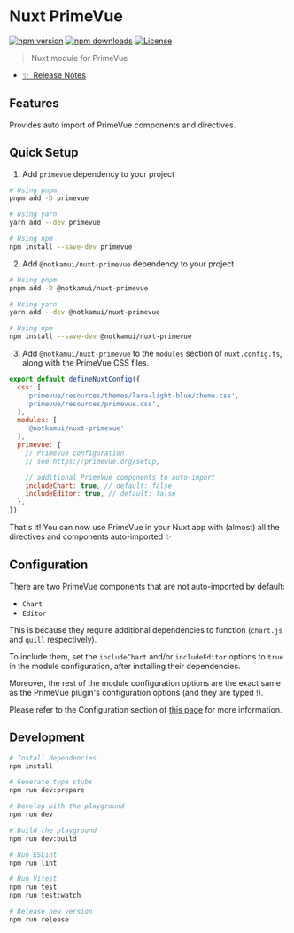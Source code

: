 # Nuxt PrimeVue

[![npm version][npm-version-src]][npm-version-href]
[![npm downloads][npm-downloads-src]][npm-downloads-href]
[![License][license-src]][license-href]

> Nuxt module for PrimeVue

- [✨ &nbsp;Release Notes](/CHANGELOG.md)

## Features

Provides auto import of PrimeVue components and directives.

## Quick Setup

1. Add `primevue` dependency to your project

```bash
# Using pnpm
pnpm add -D primevue

# Using yarn
yarn add --dev primevue

# Using npm
npm install --save-dev primevue
```

2. Add `@notkamui/nuxt-primevue` dependency to your project

```bash
# Using pnpm
pnpm add -D @notkamui/nuxt-primevue

# Using yarn
yarn add --dev @notkamui/nuxt-primevue

# Using npm
npm install --save-dev @notkamui/nuxt-primevue
```

3. Add `@notkamui/nuxt-primevue` to the `modules` section of `nuxt.config.ts`, along with the PrimeVue CSS files.

```js
export default defineNuxtConfig({
  css: [
    'primevue/resources/themes/lara-light-blue/theme.css',
    'primevue/resources/primevue.css',
  ],
  modules: [
    '@notkamui/nuxt-primevue'
  ],
  primevue: {
    // PrimeVue configuration
    // see https://primevue.org/setup,

    // additional PrimeVue components to auto-import
    includeChart: true, // default: false
    includeEditor: true, // default: false
  },
})
```

That's it! You can now use PrimeVue in your Nuxt app with (almost) all the directives and components auto-imported ✨

## Configuration

There are two PrimeVue components that are not auto-imported by default:
- `Chart`
- `Editor`

This is because they require additional dependencies to function (`chart.js` and `quill` respectively).

To include them, set the `includeChart` and/or `includeEditor` options to `true` in the module configuration, after installing their dependencies.

Moreover, the rest of the module configuration options are the exact same as the PrimeVue plugin's configuration options (and they are typed !).

Please refer to the Configuration section of [this page](https://primevue.org/configuration) for more information.

## Development

```bash
# Install dependencies
npm install

# Generate type stubs
npm run dev:prepare

# Develop with the playground
npm run dev

# Build the playground
npm run dev:build

# Run ESLint
npm run lint

# Run Vitest
npm run test
npm run test:watch

# Release new version
npm run release
```

<!-- Badges -->
[npm-version-src]: https://img.shields.io/npm/v/@notkamui/nuxt-primevue/latest.svg?style=flat&colorA=18181B&colorB=28CF8D
[npm-version-href]: https://npmjs.com/package/@notkamui/nuxt-primevue

[npm-downloads-src]: https://img.shields.io/npm/dm/@notkamui/nuxt-primevue.svg?style=flat&colorA=18181B&colorB=28CF8D
[npm-downloads-href]: https://npmjs.com/package/@notkamui/nuxt-primevue

[license-src]: https://img.shields.io/npm/l/@notkamui/nuxt-primevue.svg?style=flat&colorA=18181B&colorB=28CF8D
[license-href]: https://npmjs.com/package/@notkamui/nuxt-primevue
